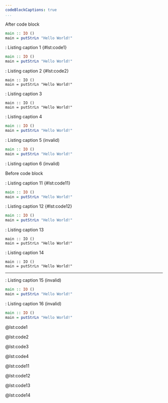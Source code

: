 ```yaml
---
codeBlockCaptions: true
...
```


After code block

```haskell
main :: IO ()
main = putStrLn "Hello World!"
```
: Listing caption 1 {#lst:code1}

```haskell
main :: IO ()
main = putStrLn "Hello World!"
```

: Listing caption 2 {#lst:code2}

```{#lst:code3 .haskell}
main :: IO ()
main = putStrLn "Hello World!"
```
: Listing caption 3

```{#lst:code4 .haskell}
main :: IO ()
main = putStrLn "Hello World!"
```

: Listing caption 4

```haskell
main :: IO ()
main = putStrLn "Hello World!"
```
: Listing caption 5 (invalid)

```haskell
main :: IO ()
main = putStrLn "Hello World!"
```

: Listing caption 6 (invalid)

Before code block


: Listing caption 11 {#lst:code11}
```haskell
main :: IO ()
main = putStrLn "Hello World!"
```

: Listing caption 12 {#lst:code12}

```haskell
main :: IO ()
main = putStrLn "Hello World!"
```

: Listing caption 13
```{#lst:code13 .haskell}
main :: IO ()
main = putStrLn "Hello World!"
```

: Listing caption 14

```{#lst:code14 .haskell}
main :: IO ()
main = putStrLn "Hello World!"
```

---

: Listing caption 15 (invalid)
```haskell
main :: IO ()
main = putStrLn "Hello World!"
```

: Listing caption 16 (invalid)

```haskell
main :: IO ()
main = putStrLn "Hello World!"
```


@lst:code1

@lst:code2

@lst:code3

@lst:code4

@lst:code11

@lst:code12

@lst:code13

@lst:code14
